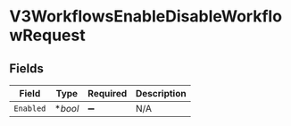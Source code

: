 # V3WorkflowsEnableDisableWorkflowRequest


## Fields

| Field              | Type               | Required           | Description        |
| ------------------ | ------------------ | ------------------ | ------------------ |
| `Enabled`          | **bool*            | :heavy_minus_sign: | N/A                |